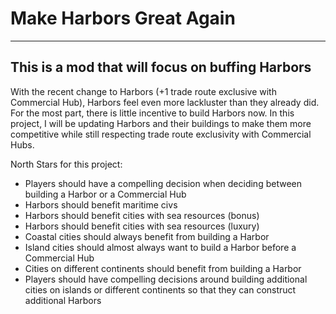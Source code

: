 # Make Harbors Great Again
---
This is a mod that will focus on buffing Harbors
---

With the recent change to Harbors (+1 trade route exclusive with Commercial Hub), Harbors feel even more lackluster than they already did. For the most part, there is little incentive to build Harbors now. In this project, I will be updating Harbors and their buildings to make them more competitive while still respecting trade route exclusivity with Commercial Hubs.

North Stars for this project:

- Players should have a compelling decision when deciding between building a Harbor or a Commercial Hub
- Harbors should benefit maritime civs
- Harbors should benefit cities with sea resources (bonus)
- Harbors should benefit cities with sea resources (luxury)
- Coastal cities should always benefit from building a Harbor
- Island cities should almost always want to build a Harbor before a Commercial Hub
- Cities on different continents should benefit from building a Harbor
- Players should have compelling decisions around building additional cities on islands or different continents so that they can construct additional Harbors
